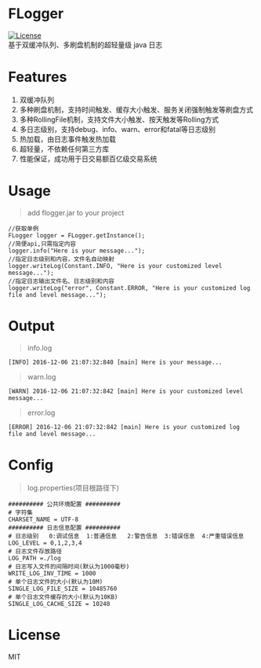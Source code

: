 # FLogger
[![License](https://img.shields.io/badge/License-Apache%202.0-blue.svg)](https://github.com/cyfonly/FLogger/blob/master/LICENCE)  
基于双缓冲队列、多刷盘机制的超轻量级 java 日志  

# Features
1. 双缓冲队列
2. 多种刷盘机制，支持时间触发、缓存大小触发、服务关闭强制触发等刷盘方式
3. 多种RollingFile机制，支持文件大小触发、按天触发等Rolling方式
4. 多日志级别，支持debug、info、warn、error和fatal等日志级别
5. 热加载，由日志事件触发热加载
6. 超轻量，不依赖任何第三方库
7. 性能保证，成功用于日交易额百亿级交易系统
    

# Usage  
>add flogger.jar to your project  

```
//获取单例
FLogger logger = FLogger.getInstance();
//简便api,只需指定内容
logger.info("Here is your message...");
//指定日志级别和内容，文件名自动映射
logger.writeLog(Constant.INFO, "Here is your customized level message...");
//指定日志输出文件名、日志级别和内容
logger.writeLog("error", Constant.ERROR, "Here is your customized log file and level message...");
```
# Output  

>info.log  

```
[INFO] 2016-12-06 21:07:32:840 [main] Here is your message...
```  
>warn.log  

```
[WARN] 2016-12-06 21:07:32:842 [main] Here is your customized level message...
```  
>error.log  

```
[ERROR] 2016-12-06 21:07:32:842 [main] Here is your customized log file and level message...
```


# Config  

>log.properties(项目根路径下)  

```
########## 公共环境配置 ##########
# 字符集
CHARSET_NAME = UTF-8
########## 日志信息配置 ##########
# 日志级别   0:调试信息  1:普通信息   2:警告信息  3:错误信息  4:严重错误信息 
LOG_LEVEL = 0,1,2,3,4
# 日志文件存放路径
LOG_PATH =./log
# 日志写入文件的间隔时间(默认为1000毫秒)
WRITE_LOG_INV_TIME = 1000
# 单个日志文件的大小(默认为10M)
SINGLE_LOG_FILE_SIZE = 10485760
# 单个日志文件缓存的大小(默认为10KB)
SINGLE_LOG_CACHE_SIZE = 10240
```  

# License  
MIT  
